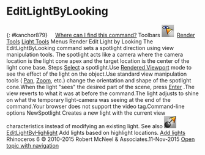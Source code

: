 ---
---


# EditLightByLooking
{: #kanchor879}
 [![images/transparent.gif](images/transparent.gif)Where can I find this command?](javascript:void(0);) Toolbars
![images/editlightbylooking.png](images/editlightbylooking.png) [Render Tools](render-tools-toolbar.html)  [Light Tools](light-tools-toolbar.html) 
Menus
Render
Edit Light by Looking
The EditLightByLooking command sets a spotlight direction using view manipulation tools.
The spotlight acts like a camera where the camera location is the light cone apex and the target location is the center of the light cone base.
Steps
 [Select](select-objects.html) a spotlight.Use [Rendered Viewport](view-displaymode-options.html#rendered) mode to see the effect of the light on the object.Use standard view manipulation tools ( [Pan](pan.html), [Zoom](zoom.html), etc.) change the orientation and shape of the spotlight cone.When the light "sees" the desired part of the scene, press [Enter](enter-key.html) .The view reverts to what it was at before the command.The light adjusts to shine on what the temporary light-camera was seeing at the end of the command.Your browser does not support the video tag.Command-line options
NewSpotlight
Creates a new light with the current view characteristics instead of modifying an existing light.
See also
![images/editlightbyhighlight.png](images/editlightbyhighlight.png) [EditLightByHighlight](editlightbyhighlight.html) 
Add lights based on highlight locations.
 [Add lights](sak-lights.html) 
&#160;
&#160;
Rhinoceros 6 © 2010-2015 Robert McNeel &amp; Associates.11-Nov-2015
 [Open topic with navigation](editlightbylooking.html) 

